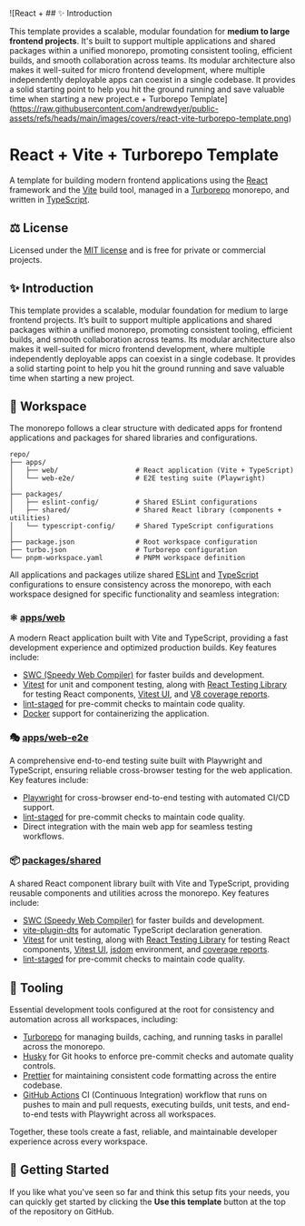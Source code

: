 ![React + ## ✨ Introduction

This template provides a scalable, modular foundation for **medium to large frontend projects**. It's built to support multiple applications and shared packages within a unified monorepo, promoting consistent tooling, efficient builds, and smooth collaboration across teams. Its modular architecture also makes it well-suited for micro frontend development, where multiple independently deployable apps can coexist in a single codebase. It provides a solid starting point to help you hit the ground running and save valuable time when starting a new project.e + Turborepo Template](https://raw.githubusercontent.com/andrewdyer/public-assets/refs/heads/main/images/covers/react-vite-turborepo-template.png)

# React + Vite + Turborepo Template

A template for building modern frontend applications using the [React](https://react.dev/) framework and the [Vite](https://vitejs.dev/) build tool, managed in a [Turborepo](https://turborepo.com/) monorepo, and written in [TypeScript](https://www.typescriptlang.org/).

## ⚖️ License

Licensed under the [MIT license](https://opensource.org/licenses/MIT) and is free for private or commercial projects.

## ✨ Introduction

This template provides a scalable, modular foundation for medium to large frontend projects. It’s built to support multiple applications and shared packages within a unified monorepo, promoting consistent tooling, efficient builds, and smooth collaboration across teams. Its modular architecture also makes it well-suited for micro frontend development, where multiple independently deployable apps can coexist in a single codebase. It provides a solid starting point to help you hit the ground running and save valuable time when starting a new project.

## 🧩 Workspace

The monorepo follows a clear structure with dedicated apps for frontend applications and packages for shared libraries and configurations.

```plaintext
repo/
├── apps/
│   ├── web/                   # React application (Vite + TypeScript)
│   └── web-e2e/               # E2E testing suite (Playwright)
│
├── packages/
│   ├── eslint-config/         # Shared ESLint configurations
│   ├── shared/                # Shared React library (components + utilities)
│   └── typescript-config/     # Shared TypeScript configurations
│
├── package.json               # Root workspace configuration
├── turbo.json                 # Turborepo configuration
└── pnpm-workspace.yaml        # PNPM workspace definition
```

All applications and packages utilize shared [ESLint](./packages/eslint-config/README.md) and [TypeScript](./packages/typescript-config/README.md) configurations to ensure consistency across the monorepo, with each workspace designed for specific functionality and seamless integration:

### ⚛️ [apps/web](./apps/web/README.md)

A modern React application built with Vite and TypeScript, providing a fast development experience and optimized production builds. Key features include:

- [SWC (Speedy Web Compiler)](https://swc.rs/) for faster builds and development.
- [Vitest](https://vitest.dev/) for unit and component testing, along with [React Testing Library](https://testing-library.com/docs/react-testing-library/intro/) for testing React components, [Vitest UI](https://vitest.dev/guide/ui.html), and [V8 coverage reports](https://vitest.dev/guide/coverage.html).
- [lint-staged](https://github.com/lint-staged/lint-staged) for pre-commit checks to maintain code quality.
- [Docker](https://www.docker.com/) support for containerizing the application.

### 🎭 [apps/web-e2e](./apps/web-e2e/README.md)

A comprehensive end-to-end testing suite built with Playwright and TypeScript, ensuring reliable cross-browser testing for the web application. Key features include:

- [Playwright](https://playwright.dev/) for cross-browser end-to-end testing with automated CI/CD support.
- [lint-staged](https://github.com/lint-staged/lint-staged) for pre-commit checks to maintain code quality.
- Direct integration with the main web app for seamless testing workflows.

### 📦 [packages/shared](./packages/shared/README.md)

A shared React component library built with Vite and TypeScript, providing reusable components and utilities across the monorepo. Key features include:

- [SWC (Speedy Web Compiler)](https://swc.rs/) for faster builds and development.
- [vite-plugin-dts](https://github.com/qmhc/vite-plugin-dts) for automatic TypeScript declaration generation.
- [Vitest](https://vitest.dev/) for unit testing, along with [React Testing Library](https://testing-library.com/docs/react-testing-library/intro/) for testing React components, [Vitest UI](https://vitest.dev/guide/ui.html), [jsdom](https://github.com/jsdom/jsdom) environment, and [coverage reports](https://vitest.dev/guide/coverage.html).
- [lint-staged](https://github.com/lint-staged/lint-staged) for pre-commit checks to maintain code quality.

## 🧰 Tooling

Essential development tools configured at the root for consistency and automation across all workspaces, including:

- [Turborepo](https://turbo.build/repo) for managing builds, caching, and running tasks in parallel across the monorepo.
- [Husky](https://typicode.github.io/husky) for Git hooks to enforce pre-commit checks and automate quality controls.
- [Prettier](https://prettier.io/) for maintaining consistent code formatting across the entire codebase.
- [GitHub Actions](https://github.com/features/actions) CI (Continuous Integration) workflow that runs on pushes to main and pull requests, executing builds, unit tests, and end-to-end tests with Playwright across all workspaces.

Together, these tools create a fast, reliable, and maintainable developer experience across every workspace.

## 🚀 Getting Started

If you like what you've seen so far and think this setup fits your needs, you can quickly get started by clicking the **Use this template** button at the top of the repository on GitHub.
